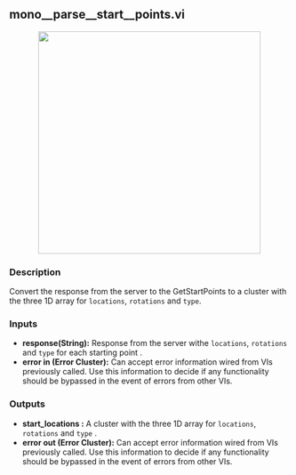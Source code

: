 ## mono__parse__start__points.vi
<p align="center">
<img src="https://github.com/monoDriveIO/documentation/raw/master/WikiPhotos/LV_client/utilities/mono__parse__start__pointsc.png" 
width="400"  />
</p>

### Description 
Convert the response from the server to the GetStartPoints to a cluster with the three 1D array for `locations`, `rotations` and `type`.


### Inputs
- **response(String):** Response from the server withe `locations`, `rotations` and `type` for each starting point  .
- **error in (Error Cluster):** Can accept error information wired from VIs previously called. Use this information to decide if any functionality should be bypassed in the event of errors from other VIs.


### Outputs
- **start_locations :** A cluster with the three 1D array for `locations`, `rotations` and `type`  .
- **error out (Error Cluster):** Can accept error information wired from VIs previously called. Use this information to decide if any functionality should be bypassed in the event of errors from other VIs.
